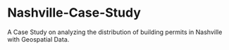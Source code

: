 # Nashville-Case-Study
A Case Study on analyzing the distribution of building permits in Nashville with Geospatial Data.
